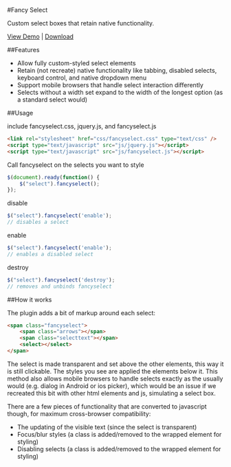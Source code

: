 #Fancy Select  

Custom select boxes that retain native functionality.

<a href="http://select.andrewfiorillo.com" target="_blank">View Demo</a>
|
<a href="https://github.com/andrewfiorillo/FancySelect/zipball/master" target="_blank">Download</a>


##Features

- Allow fully custom-styled select elements
- Retain (not recreate) native functionality like tabbing, disabled selects, keyboard control, and native dropdown menu
- Support mobile browsers that handle select interaction differently
- Selects without a width set expand to the width of the longest option (as a standard select would)


##Usage

include fancyselect.css, jquery.js, and fancyselect.js
```html
<link rel="stylesheet" href="css/fancyselect.css" type="text/css" />  
<script type="text/javascript" src="js/jquery.js"></script>  
<script type="text/javascript" src="js/fancyselect.js"></script>  
```

Call fancyselect on the selects you want to style
```JavaScript
$(document).ready(function() {
	$("select").fancyselect();
});
```
disable
```JavaScript
$("select").fancyselect('enable');
// disables a select
```
enable
```JavaScript
$("select").fancyselect('enable');
// enables a disabled select
```
destroy
```JavaScript
$("select").fancyselect('destroy');
// removes and unbinds fancyselect
```


##How it works

The plugin adds a bit of markup around each select:
```html
<span class="fancyselect">
	<span class="arrows"></span>
	<span class="selecttext"></span>
	<select></select>
</span>
```				
					
The select is made transparent and set above the other elements, this way it is still clickable. The styles you see are applied the elements below it. This method also allows mobile browsers to handle selects exactly as the usually would (e.g. dialog in Android or ios picker), which would be an issue if we recreated this bit with other html elements and js, simulating a select box.

There are a few pieces of functionality that are converted to javascript though, for maximum cross-browser compatibility:

- The updating of the visible text (since the select is transparent)
- Focus/blur styles (a class is added/removed to the wrapped element for styling)
- Disabling selects (a class is added/removed to the wrapped element for styling)
